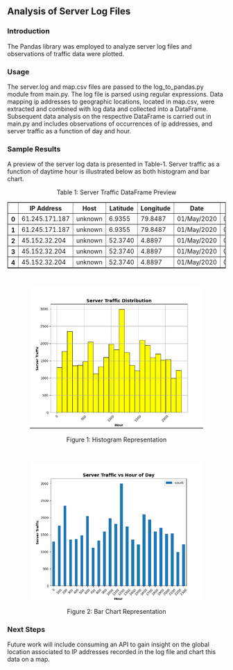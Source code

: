 ## Analysis of Server Log Files

### Introduction
The Pandas library was employed to analyze server log files and observations of traffic data were plotted.

### Usage
The server.log and map.csv files are passed to the log_to_pandas.py module from main.py. The log file is parsed using regular expressions. Data mapping ip addresses to geographic locations, located in map.csv, were extracted and combined with log data and collected into a DataFrame. Subsequent data analysis on the respective DataFrame is carried out in main.py and includes observations of occurrences of ip addresses, and server traffic as a function of day and hour.

### Sample Results
A preview of the server log data is presented in Table-1. Server traffic as a function of daytime hour is illustrated below as both histogram and bar chart.


<div align="center">Table 1: Server Traffic DataFrame Preview</div>
<center>
<table border="1" class="dataframe" align="center">
<thead>
  <tr style="text-align: center;">
    <th></th>
    <th>IP Address</th>
    <th>Host</th>
    <th>Latitude</th>
    <th>Longitude</th>
    <th>Date</th>
    <th>Time</th>
    <th>Timezone</th>
  </tr>
</thead>
<tbody>
  <tr>
    <th>0</th>
    <td>61.245.171.187</td>
    <td>unknown</td>
    <td>6.9355</td>
    <td>79.8487</td>
    <td>01/May/2020</td>
    <td>00:06:42</td>
    <td>-0700</td>
  </tr>
  <tr>
    <th>1</th>
    <td>61.245.171.187</td>
    <td>unknown</td>
    <td>6.9355</td>
    <td>79.8487</td>
    <td>01/May/2020</td>
    <td>00:07:01</td>
    <td>-0700</td>
  </tr>
  <tr>
    <th>2</th>
    <td>45.152.32.204</td>
    <td>unknown</td>
    <td>52.3740</td>
    <td>4.8897</td>
    <td>01/May/2020</td>
    <td>00:14:54</td>
    <td>-0700</td>
  </tr>
  <tr>
    <th>3</th>
    <td>45.152.32.204</td>
    <td>unknown</td>
    <td>52.3740</td>
    <td>4.8897</td>
    <td>01/May/2020</td>
    <td>00:14:54</td>
    <td>-0700</td>
  </tr>
  <tr>
    <th>4</th>
    <td>45.152.32.204</td>
    <td>unknown</td>
    <td>52.3740</td>
    <td>4.8897</td>
    <td>01/May/2020</td>
    <td>00:14:55</td>
    <td>-0700</td>
  </tr>
</tbody>
</table>
</center>
<br>

<p align="center">
  <img src="/images/hist.png" alt="Histogram" style="height:auto; width:400px;"/>
  <div align="center">Figure 1: Histogram Representation</div>
</p>
<br>

<p align="center">
  <img src="/images/bar.png" alt="Barchart" style="height:auto; width:400px;"/>
  <div align="center">Figure 2: Bar Chart Representation</div>

### Next Steps
Future work will include consuming an API to gain insight on the global location associated to IP addresses recorded in the log file and chart this data on a map.   
